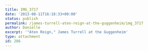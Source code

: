 ```yaml
---
title: IMG_3717
date: '2013-08-11T16:18:33+00:00'
status: publish
permalink: /james-turrell-aten-reign-at-the-guggenheim/img_3717
author: Danielle
excerpt: '"Aten Reign," James Turrell at the Guggenheim'
type: attachment
id: 286
---
```

<!DOCTYPE html PUBLIC "-//W3C//DTD HTML 4.0 Transitional//EN" "http://www.w3.org/TR/REC-html40/loose.dtd">
<?xml encoding="UTF-8">
